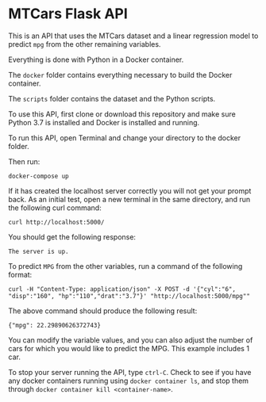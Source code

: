 # MTCars Flask API

This is an API that uses the MTCars dataset and a linear regression model to predict `mpg` from the other remaining variables.

Everything is done with Python in a Docker container.

The `docker` folder contains everything necessary to build the Docker container.

The `scripts` folder contains the dataset and the Python scripts.

To use this API, first clone or download this repository and make sure Python 3.7 is installed and Docker is installed and running.

To run this API, open Terminal and change your directory to the docker folder.

Then run:

`docker-compose up`

If it has created the localhost server correctly you will not get your prompt back. As an initial test, open a new terminal in the same directory, and run the following curl command:

`curl http://localhost:5000/`

You should get the following response:

`The server is up.`

To predict `MPG` from the other variables, run a command of the following format:

`curl -H "Content-Type: application/json" -X POST -d '{"cyl":"6", "disp":"160", "hp":"110","drat":"3.7"}' "http://localhost:5000/mpg""`

The above command should produce the following result:

`{"mpg": 22.29890626372743}`

You can modify the variable values, and you can also adjust the number of cars for which you would like to predict the MPG. This example includes 1 car.

To stop your server running the API, type `ctrl-C`. Check to see if you have any docker containers running using `docker container ls`, and stop them through `docker container kill <container-name>`.

